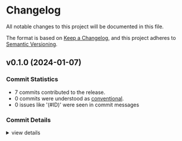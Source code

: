 # Changelog

All notable changes to this project will be documented in this file.

The format is based on [Keep a Changelog](https://keepachangelog.com/en/1.0.0/),
and this project adheres to [Semantic Versioning](https://semver.org/spec/v2.0.0.html).

## v0.1.0 (2024-01-07)

### Commit Statistics

<csr-read-only-do-not-edit/>

 - 7 commits contributed to the release.
 - 0 commits were understood as [conventional](https://www.conventionalcommits.org).
 - 0 issues like '(#ID)' were seen in commit messages

### Commit Details

<csr-read-only-do-not-edit/>

<details><summary>view details</summary>

 * **Uncategorized**
    - Add CHANGELOG.md ([`5f1d06b`](https://github.com/AudiosurfResearch/GingerLib/commit/5f1d06b6a5f1dd15683dfbbee7e2d40bdbc46a1b))
    - Update Cargo.toml ([`dc37cfb`](https://github.com/AudiosurfResearch/GingerLib/commit/dc37cfbc2d1f6409c8ff4edc876a5a8a545e8701))
    - Rename, document and move read_tags to `Tag::from_stream` ([`3587e22`](https://github.com/AudiosurfResearch/GingerLib/commit/3587e22afe6a632722da6fc1dcb19bf37f6ba8bc))
    - Add documentation ([`deef7c0`](https://github.com/AudiosurfResearch/GingerLib/commit/deef7c0eff670beb5d023b729df84eae543ff8e1))
    - Add file writing and protection removal ([`297978a`](https://github.com/AudiosurfResearch/GingerLib/commit/297978a5e9d26a63eb5867b0de319cb68ec7ba1f))
    - Add files ([`78643f6`](https://github.com/AudiosurfResearch/GingerLib/commit/78643f68e30d11a8f79019a9c7de8b00d2134bf7))
    - Initial commit ([`e93ccdc`](https://github.com/AudiosurfResearch/GingerLib/commit/e93ccdcc35b2b325040d2a4e5eb5fcd0985b7003))
</details>

